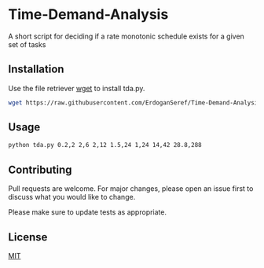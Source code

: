 # Time-Demand-Analysis
A short script for deciding if a rate monotonic schedule exists for a given set of tasks

## Installation

Use the file retriever [wget](https://www.gnu.org/software/wget/) to install tda.py.

```bash
wget https://raw.githubusercontent.com/ErdoganSeref/Time-Demand-Analysis/main/tda.py
```

## Usage

```bash
python tda.py 0.2,2 2,6 2,12 1.5,24 1,24 14,42 28.8,288
```

## Contributing
Pull requests are welcome. For major changes, please open an issue first to discuss what you would like to change.

Please make sure to update tests as appropriate.

## License
[MIT](https://choosealicense.com/licenses/mit/)
